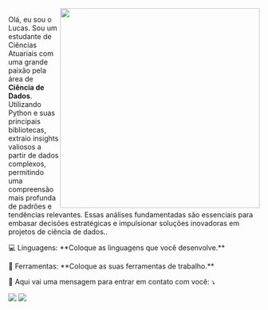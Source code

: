<img src="" min-width="400px" max-width="400px" width="400px" align="right">

<p align="left"> 
  Olá, eu sou o Lucas. Sou um estudante de Ciências Atuariais com uma grande paixão pela área de <strong>Ciência de Dados</strong>.<br>
  Utilizando Python e suas principais bibliotecas, extraio insights valiosos a partir de dados complexos, permitindo uma compreensão mais   profunda de padrões e tendências relevantes. Essas análises fundamentadas são essenciais para embasar decisões estratégicas e     
  impulsionar soluções inovadoras em projetos de ciência de dados..
</p>

<p align="left">
  💻 Linguagens: **Coloque as linguagens que você desenvolve.**
</p>

<p align="left">
  💼 Ferramentas: **Coloque as suas ferramentas de trabalho.**
</p>

<p align="left">
  💌 Aqui vai uma mensagem para entrar em contato com você: ⤵️
</p>

<p align="left">
  <a href="#" alt="Gmail">
  <img src="https://img.shields.io/badge/-Gmail-FF0000?style=flat-square&labelColor=FF0000&logo=gmail&logoColor=white&link=LINK-DO-SEU-GMAIL" /></a>

  <a href="#" alt="LinkedIn">
  <img src="https://img.shields.io/badge/-Linkedin-0e76a8?style=flat-square&logo=Linkedin&logoColor=white&link=LINK-DO-SEU-LINKEDIN" /></a>
</p>
